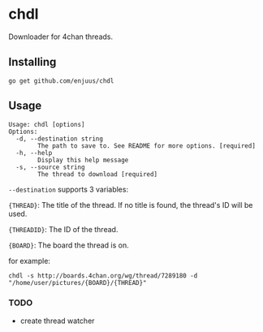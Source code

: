 # chdl

Downloader for 4chan threads.

## Installing

`go get github.com/enjuus/chdl`


## Usage

```
Usage: chdl [options]
Options:
  -d, --destination string
        The path to save to. See README for more options. [required]
  -h, --help
        Display this help message
  -s, --source string
        The thread to download [required]
```

`--destination` supports 3 variables:

`{THREAD}`: The title of the thread. If no title is found, the thread's ID will be used.

`{THREADID}`: The ID of the thread.

`{BOARD}`: The board the thread is on.


for example:

`chdl -s http://boards.4chan.org/wg/thread/7289180 -d "/home/user/pictures/{BOARD}/{THREAD}"`


### TODO

- create thread watcher
